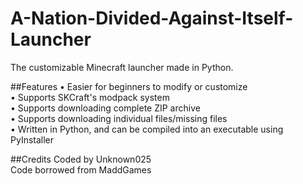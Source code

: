# A-Nation-Divided-Against-Itself-Launcher
The customizable Minecraft launcher made in Python.

##Features
• Easier for beginners to modify or customize  
• Supports SKCraft's modpack system  
• Supports downloading complete ZIP archive  
• Supports downloading individual files/missing files  
• Written in Python, and can be compiled into an executable using PyInstaller  

##Credits
Coded by Unknown025  
Code borrowed from MaddGames
